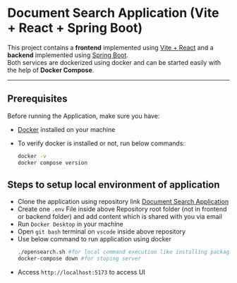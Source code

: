 # Document Search Application (Vite + React + Spring Boot)

This project contains a **frontend** implemented using [Vite + React](https://vitejs.dev/) and a **backend** implemented using [Spring Boot](https://spring.io/projects/spring-boot).  
Both services are dockerized using docker and can be started easily with the help of **Docker Compose**.

---

## Prerequisites

Before running the Application, make sure you have:

- [Docker](https://docs.docker.com/desktop/setup/install/windows-install/) installed on your machine  

- To verify docker is installed or not, run below commands:

    ```bash
    docker -v
    docker compose version
    ```

## Steps to setup local environment of application

- Clone the application using repository link [Document Search Application](https://github.com/Suryac72/document-search-application.git)
- Create one `.env` File inside above Repository root folder (not in frontend or backend folder) and add content which is shared with you via email
- Run `Docker Desktop` in your machine
- Open `git bash` terminal on `vscode` inside above repository
- Use below command to run application using docker
    ```bash
    ./opensearch.sh #for local command execution like installing packages and creating docker containers
    docker-compose down #for stoping server
    ```
- Access `http://localhost:5173` to access UI